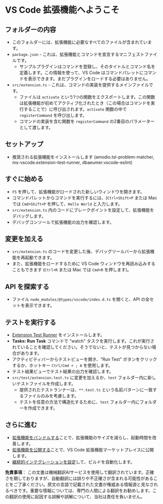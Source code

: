 # VS Code 拡張機能へようこそ

## フォルダーの内容

* このフォルダーには、拡張機能に必要なすべてのファイルが含まれています。
* `package.json` - これは、拡張機能とコマンドを宣言するマニフェストファイルです。
  * サンプルプラグインはコマンドを登録し、そのタイトルとコマンド名を定義します。この情報を使って、VS Code はコマンドパレットにコマンドを表示できます。まだプラグインをロードする必要はありません。
* `src/extension.ts` - これは、コマンドの実装を提供するメインファイルです。
  * ファイルは `activate` という1つの関数をエクスポートします。この関数は拡張機能が初めてアクティブ化されたとき（この場合はコマンドを実行することで）に呼び出されます。`activate` 関数の中で `registerCommand` を呼び出します。
  * コマンドの実装を含む関数を `registerCommand` の2番目のパラメーターとして渡します。

## セットアップ

* 推奨される拡張機能をインストールします (amodio.tsl-problem-matcher, ms-vscode.extension-test-runner, dbaeumer.vscode-eslint)


## すぐに始める

* `F5` を押して、拡張機能がロードされた新しいウィンドウを開きます。
* コマンドパレットからコマンドを実行するには、(`Ctrl+Shift+P` または Mac では `Cmd+Shift+P` を押して、`Hello World` と入力します。
* `src/extension.ts` 内のコードにブレークポイントを設定して、拡張機能をデバッグします。
* デバッグコンソールで拡張機能の出力を確認します。

## 変更を加える

* `src/extension.ts` のコードを変更した後、デバッグツールバーから拡張機能を再起動できます。
* また、拡張機能をロードするために VS Code ウィンドウを再読み込みすることもできます (`Ctrl+R` または Mac では `Cmd+R` を押します)。

## API を探索する

* ファイル `node_modules/@types/vscode/index.d.ts` を開くと、API の全セットを表示できます。

## テストを実行する

* [Extension Test Runner](https://marketplace.visualstudio.com/items?itemName=ms-vscode.extension-test-runner) をインストールします。
* **Tasks: Run Task** コマンドで "watch" タスクを実行します。これが実行されていることを確認してください。そうでないと、テストが見つからない場合があります。
* アクティビティバーからテストビューを開き、"Run Test" ボタンをクリックするか、ホットキー `Ctrl/Cmd + ; A` を使用します。
* テスト結果ビューでテスト結果の出力を確認します。
* `src/test/extension.test.ts` に変更を加えるか、`test` フォルダー内に新しいテストファイルを作成します。
  * 提供されたテストランナーは、`**.test.ts` という名前パターンに一致するファイルのみを考慮します。
  * テストを任意の方法で構造化するために、`test` フォルダー内にフォルダーを作成できます。

## さらに進む

* [拡張機能をバンドルする](https://code.visualstudio.com/api/working-with-extensions/bundling-extension?WT.mc_id=aiml-137032-kinfeylo)ことで、拡張機能のサイズを減らし、起動時間を改善します。
* [拡張機能を公開する](https://code.visualstudio.com/api/working-with-extensions/publishing-extension?WT.mc_id=aiml-137032-kinfeylo)ことで、VS Code 拡張機能マーケットプレイスに公開します。
* [継続的インテグレーションを設定](https://code.visualstudio.com/api/working-with-extensions/continuous-integration?WT.mc_id=aiml-137032-kinfeylo)して、ビルドを自動化します。

**免責事項**：
この文書は機械翻訳AIサービスを使用して翻訳されています。正確さを期しておりますが、自動翻訳には誤りや不正確さが含まれる可能性があることをご了承ください。原文の言語で記載された文書が権威ある情報源と見なされるべきです。重要な情報については、専門の人間による翻訳をお勧めします。この翻訳の使用に起因する誤解や誤解について、当社は責任を負いません。
